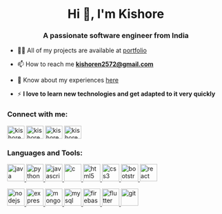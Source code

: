 <h1 align="center">Hi 👋, I'm Kishore</h1>
<h3 align="center">A passionate software engineer from India</h3>

- 👨‍💻 All of my projects are available at [portfolio](https://kishore-portfolio.onrender.com/)

- 📫 How to reach me **kishoren2572@gmail.com**

- 📄 Know about my experiences [here](https://drive.google.com/file/d/1-3TH8Dht9Gear4REeHyvXGRdDpn9alnK/view?usp=sharing)

- ⚡ **I love to learn new technologies and get adapted to it very quickly**

<h3 align="left">Connect with me:</h3>
<p align="left">
<a href="https://linkedin.com/in/kishoren2572" target="blank"><img align="center" src="https://www.vectorlogo.zone/logos/linkedin/linkedin-icon.svg" alt="kishoren2572" height="30" width="40" /></a>   <a href="https://instagram.com/kishore_n__?igshid=YmMyMTA2M2Y=" target="blank"><img align="center" src="https://www.vectorlogo.zone/logos/instagram/instagram-icon.svg" alt="kishore_.n._" height="30" width="40" /></a>    <a href="https://www.hackerrank.com/kishoren2572" target="blank"><img align="center" src="https://cdn.worldvectorlogo.com/logos/hackerrank.svg" alt="kishoren2572" height="30" width="40" /></a>    <a href="https://www.leetcode.com/kishoren2572" target="blank"><img align="center" src="https://upload.wikimedia.org/wikipedia/commons/thumb/a/ab/LeetCode_logo_white_no_text.svg/141px-LeetCode_logo_white_no_text.svg.png?20200120234911" alt="kishoren2572" height="30" width="40" /></a>
</p>

<h3 align="left">Languages and Tools:</h3>
<p align="left">
  <a href="https://www.java.com" target="_blank" rel="noreferrer"> <img src="https://www.vectorlogo.zone/logos/java/java-icon.svg" alt="java" width="40" height="40"/> </a>   <a href="https://www.python.org" target="_blank" rel="noreferrer"> <img src="https://www.vectorlogo.zone/logos/python/python-icon.svg" alt="python" width="40" height="40"/> </a>   <a href="https://developer.mozilla.org/en-US/docs/Web/JavaScript" target="_blank" rel="noreferrer"> <img src="https://www.vectorlogo.zone/logos/javascript/javascript-icon.svg" alt="javascript" width="40" height="40"/> </a>    <a href="https://www.cprogramming.com/" target="_blank" rel="noreferrer"> <img src="https://img.icons8.com/color/48/null/c-programming.png" alt="c" width="40" height="40"/> </a>   <a href="https://www.w3.org/html/" target="_blank" rel="noreferrer"> <img src="https://www.vectorlogo.zone/logos/w3_html5/w3_html5-icon.svg" alt="html5" width="40" height="40"/> </a>    <a href="https://www.w3schools.com/css/" target="_blank" rel="noreferrer"> <img src="https://www.vectorlogo.zone/logos/w3_css/w3_css-icon.svg" alt="css3" width="40" height="40"/> </a>   <a href="https://getbootstrap.com" target="_blank" rel="noreferrer"> <img src="https://www.vectorlogo.zone/logos/getbootstrap/getbootstrap-icon.svg" alt="bootstrap" width="40" height="40"/> </a>    <a href="https://reactjs.org/" target="_blank" rel="noreferrer"> <img src="https://www.vectorlogo.zone/logos/reactjs/reactjs-icon.svg" alt="react" width="40" height="40"/> </a> </p>   <a href="https://nodejs.org" target="_blank" rel="noreferrer"> <img src="https://www.vectorlogo.zone/logos/nodejs/nodejs-icon.svg" alt="nodejs" width="40" height="40"/> </a>   <a href="https://expressjs.com" target="_blank" rel="noreferrer"> <img src="https://www.vectorlogo.zone/logos/expressjs/expressjs-icon.svg" alt="express" width="40" height="40"/> </a>   <a href="https://www.mongodb.com/" target="_blank" rel="noreferrer"> <img src="https://www.vectorlogo.zone/logos/mongodb/mongodb-icon.svg" alt="mongodb" width="40" height="40"/> </a>    <a href="https://www.mysql.com/" target="_blank" rel="noreferrer"> <img src="https://www.vectorlogo.zone/logos/mysql/mysql-icon.svg" alt="mysql" width="40" height="40"/> </a>    <a href="https://firebase.google.com/" target="_blank" rel="noreferrer"> <img src="https://www.vectorlogo.zone/logos/firebase/firebase-icon.svg" alt="firebase" width="40" height="40"/> </a>   <a href="https://flutter.dev" target="_blank" rel="noreferrer"> <img src="https://www.vectorlogo.zone/logos/flutterio/flutterio-icon.svg" alt="flutter" width="40" height="40"/> </a>   <a href="https://git-scm.com/" target="_blank" rel="noreferrer"> <img src="https://www.vectorlogo.zone/logos/git-scm/git-scm-icon.svg" alt="git" width="40" height="40"/> </a>
